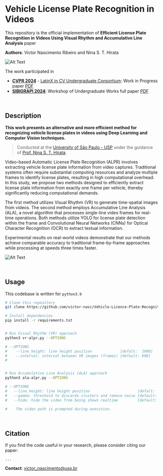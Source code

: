 # Vehicle License Plate Recognition in Videos

This repository is the official implementation of **Efficient License Plate Recognition in Videos Using Visual Rhythm and Accumulative Line Analysis** paper

**Authors**: Victor Nascimento Ribeiro and Nina S. T. Hirata

![Alt Text](https://i.imgur.com/NhFnMvW.png)

The work participated in 
- [**CVPR 2024**](https://cvpr.thecvf.com/) - [LatinX in CV Undergraduate Consortium](https://www.latinxinai.org/cvpr-2024): Work in Progress paper [PDF](https://drive.google.com/file/d/1ERIpwWajpBXPXiLKC9gUW9ulL1JeXA82/view?usp=sharing)
- [**SIBIGRAPI 2024**](https://sibgrapi.sbc.org.br/2024/): Workshop of Undergraduate Works full paper [PDF](https://drive.google.com/file/d/1u7Ts3SMMgrtBTOAFP6qwAIi9_IT2X-_q/view?usp=sharing)



<br>


## Description

**This work presents an alternative and more efficient method for recognizing vehicle license plates in videos using Deep Learning and Computer Vision techniques.**

> Conducted at the [University of São Paulo - USP](https://www5.usp.br/) under the guidance of [Prof. Nina S. T. Hirata](https://www.ime.usp.br/nina/).

Video-based Automatic License Plate Recognition (ALPR) involves extracting vehicle license plate information from video captures. Traditional systems often require substantial computing resources and analyze multiple frames to identify license plates, resulting in high computational overhead. In this study, we propose two methods designed to efficiently extract license plate information from exactly one frame per vehicle, thereby significantly reducing computational demands.

The first method utilizes Visual Rhythm (VR) to generate time-spatial images from videos. The second method employs Accumulative Line Analysis (ALA), a novel algorithm that processes single-line video frames for real-time operations. Both methods utilize YOLO for license plate detection within the frame and Convolutional Neural Networks (CNNs) for Optical Character Recognition (OCR) to extract textual information.

Experimental results on real-world videos demonstrate that our methods achieve comparable accuracy to traditional frame-by-frame approaches while processing at speeds three times faster.

![Alt Text](https://i.imgur.com/7JVoYKI.png)


<br>




## Usage

This codebase is written for ```python3.9```

```bash
# Clone this repository
git clone https://github.com/victor-nasc/Vehicle-Licence-Plate-Recognition.git

# Install dependencies
pip install -r requirements.txt


# Run Visual Rhythm (VR) approach
python3 vr-alpr.py --OPTIONS

# --OPTIONS
#    --line_height: line height position             [defalt:  1000]
#    --interval: interval between VR images (frames) [default: 900]
#


# Run Accumulative Line Analysis (ALA) approach
python3 ala-alpr.py --OPTIONS

# --OPTIONS
#   --line_height: line height position                      [defalt:  1000]
#   --gamma: threshold to discards clusters and remove noise [default: 100]
#   --hide: hide the video from being shown realtime         [default: True]

#    The video path is prompted during execution.
```



<br>



## Citation

If you find the code useful in your research, please consider citing our paper:

```
...

```

**Contact**: victor_nascimento@usp.br 



